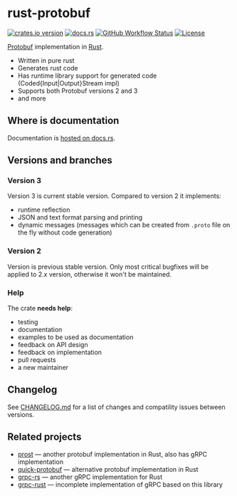 # rust-protobuf

<!-- https://travis-ci.org/stepancheg/rust-protobuf.png -->
[![crates.io version][crates-io-shields]][crates-io]
[![docs.rs][docs-rs-shields]][docs-rs]
[![GitHub Workflow Status][actions-shields]][actions]
[![License][license-shields]][license]

[crates-io]: https://crates.io/crates/protobuf
[crates-io-shields]: https://img.shields.io/crates/v/protobuf.svg
[docs-rs]: https://docs.rs/protobuf
[docs-rs-shields]: https://img.shields.io/badge/docs.rs-rustdoc-green.svg
[actions]: https://github.com/stepancheg/rust-protobuf/actions?query=workflow%3ACI
[actions-shields]: https://img.shields.io/github/workflow/status/stepancheg/rust-protobuf/CI
[license]: https://github.com/stepancheg/rust-protobuf/blob/master/LICENSE.txt
[license-shields]: https://img.shields.io/crates/l/protobuf.svg

[Protobuf](https://developers.google.com/protocol-buffers/docs/overview) implementation in [Rust](https://www.rust-lang.org/).

* Written in pure rust
* Generates rust code
* Has runtime library support for generated code
  (Coded{Input|Output}Stream impl)
* Supports both Protobuf versions 2 and 3
* and more

## Where is documentation

Documentation is [hosted on docs.rs](https://docs.rs/protobuf).

## Versions and branches

### Version 3

Version 3 is current stable version. Compared to version 2 it implements:
* runtime reflection
* JSON and text format parsing and printing
* dynamic messages (messages which can be created from `.proto` file on the fly
  without code generation)

### Version 2

Version is previous stable version. Only most critical bugfixes will be applied
to 2.x version, otherwise it won't be maintained.

### Help

The crate **needs help**:
* testing
* documentation
* examples to be used as documentation
* feedback on API design
* feedback on implementation
* pull requests
* a new maintainer

## Changelog

See [CHANGELOG.md](CHANGELOG.md) for a list of changes and compatility issues between versions.

## Related projects

* [prost](https://github.com/danburkert/prost) — another protobuf implementation in Rust, also has gRPC implementation
* [quick-protobuf](https://github.com/tafia/quick-protobuf) — alternative protobuf implementation in Rust
* [grpc-rs](https://github.com/pingcap/grpc-rs/) — another gRPC implementation for Rust
* [grpc-rust](https://github.com/stepancheg/grpc-rust) — incomplete implementation of gRPC based on this library
